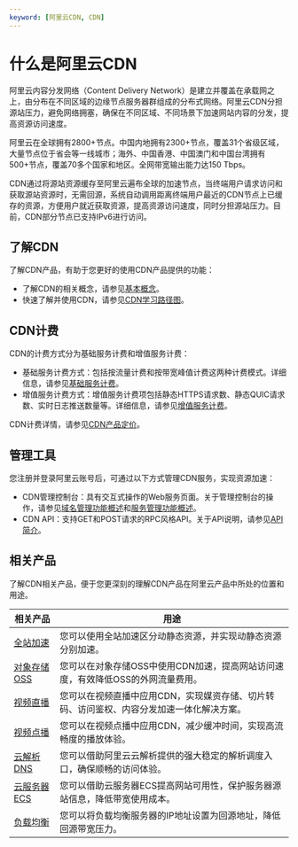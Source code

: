 ```yaml
---
keyword: [阿里云CDN, CDN]
---
```


# 什么是阿里云CDN

阿里云内容分发网络（Content Delivery Network）是建立并覆盖在承载网之上，由分布在不同区域的边缘节点服务器群组成的分布式网络。阿里云CDN分担源站压力，避免网络拥塞，确保在不同区域、不同场景下加速网站内容的分发，提高资源访问速度。

阿里云在全球拥有2800+节点。中国内地拥有2300+节点，覆盖31个省级区域，大量节点位于省会等一线城市；海外、中国香港、中国澳门和中国台湾拥有500+节点，覆盖70多个国家和地区。全网带宽输出能力达150 Tbps。

CDN通过将源站资源缓存至阿里云遍布全球的加速节点，当终端用户请求访问和获取源站资源时，无需回源，系统自动调用距离终端用户最近的CDN节点上已缓存的资源，方便用户就近获取资源，提高资源访问速度，同时分担源站压力。目前，CDN部分节点已支持IPv6进行访问。

## 了解CDN

了解CDN产品，有助于您更好的使用CDN产品提供的功能：

-   了解CDN的相关概念，请参见[基本概念](/intl.zh-CN/产品简介/基本概念.md)。
-   快速了解并使用CDN，请参见[CDN学习路径图](https://www.alibabacloud.com/zh/getting-started/learningpath/cdn)。

## CDN计费

CDN的计费方式分为基础服务计费和增值服务计费：

-   基础服务计费方式：包括按流量计费和按带宽峰值计费这两种计费模式。详细信息，请参见[基础服务计费](/intl.zh-CN/产品计费/计费方式/基础服务计费.md)。
-   增值服务计费方式：增值服务计费项包括静态HTTPS请求数、静态QUIC请求数、实时日志推送数量等。详细信息，请参见[增值服务计费](/intl.zh-CN/产品计费/计费方式/增值服务计费.md)。

CDN计费详情，请参见[CDN产品定价](https://www.alibabacloud.com/zh/product/cdn/pricing)。

## 管理工具

您注册并登录阿里云账号后，可通过以下方式管理CDN服务，实现资源加速：

-   CDN管理控制台：具有交互式操作的Web服务页面。关于管理控制台的操作，请参见[域名管理功能概述](/intl.zh-CN/域名管理/功能概述.md)和[服务管理功能概述](/intl.zh-CN/服务管理/功能概述.md)。
-   CDN API：支持GET和POST请求的RPC风格API。关于API说明，请参见[API简介](/intl.zh-CN/新版API参考/简介.md)。

## 相关产品

了解CDN相关产品，便于您更深刻的理解CDN产品在阿里云产品中所处的位置和用途。

|相关产品|用途|
|----|--|
|[全站加速]()|您可以使用全站加速区分动静态资源，并实现动静态资源分别加速。|
|[对象存储OSS](/intl.zh-CN/产品简介/什么是对象存储OSS.md)|您可以在对象存储OSS中使用CDN加速，提高网站访问速度，有效降低OSS的外网流量费用。|
|[视频直播](/intl.zh-CN/产品简介/什么是视频直播.md)|您可以在视频直播中应用CDN，实现媒资存储、切片转码、访问鉴权、内容分发加速一体化解决方案。|
|[视频点播](/intl.zh-CN/产品简介/什么是视频点播.md)|您可以在视频点播中应用CDN，减少缓冲时间，实现高流畅度的播放体验。|
|[云解析DNS](https://www.alibabacloud.com/help/zh/doc-detail/102231.htm)|您可以借助阿里云云解析提供的强大稳定的解析调度入口，确保顺畅的访问体验。|
|[云服务器ECS](/intl.zh-CN/产品简介/什么是云服务器ECS.md)|您可以借助云服务器ECS提高网站可用性，保护服务器源站信息，降低带宽使用成本。|
|[负载均衡](/intl.zh-CN/传统型负载均衡CLB/CLB产品简介/什么是负载均衡.md)|您可以将负载均衡服务器的IP地址设置为回源地址，降低回源带宽压力。|


